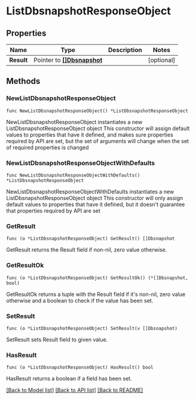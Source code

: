 # ListDbsnapshotResponseObject

## Properties

Name | Type | Description | Notes
------------ | ------------- | ------------- | -------------
**Result** | Pointer to [**[]Dbsnapshot**](Dbsnapshot.md) |  | [optional] 

## Methods

### NewListDbsnapshotResponseObject

`func NewListDbsnapshotResponseObject() *ListDbsnapshotResponseObject`

NewListDbsnapshotResponseObject instantiates a new ListDbsnapshotResponseObject object
This constructor will assign default values to properties that have it defined,
and makes sure properties required by API are set, but the set of arguments
will change when the set of required properties is changed

### NewListDbsnapshotResponseObjectWithDefaults

`func NewListDbsnapshotResponseObjectWithDefaults() *ListDbsnapshotResponseObject`

NewListDbsnapshotResponseObjectWithDefaults instantiates a new ListDbsnapshotResponseObject object
This constructor will only assign default values to properties that have it defined,
but it doesn't guarantee that properties required by API are set

### GetResult

`func (o *ListDbsnapshotResponseObject) GetResult() []Dbsnapshot`

GetResult returns the Result field if non-nil, zero value otherwise.

### GetResultOk

`func (o *ListDbsnapshotResponseObject) GetResultOk() (*[]Dbsnapshot, bool)`

GetResultOk returns a tuple with the Result field if it's non-nil, zero value otherwise
and a boolean to check if the value has been set.

### SetResult

`func (o *ListDbsnapshotResponseObject) SetResult(v []Dbsnapshot)`

SetResult sets Result field to given value.

### HasResult

`func (o *ListDbsnapshotResponseObject) HasResult() bool`

HasResult returns a boolean if a field has been set.


[[Back to Model list]](../README.md#documentation-for-models) [[Back to API list]](../README.md#documentation-for-api-endpoints) [[Back to README]](../README.md)



